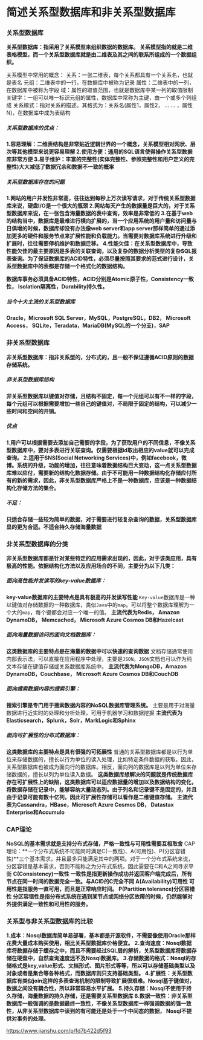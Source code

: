 # 简述关系型数据库和非关系型数据库

### 关系型数据库

**关系型数据库：指采用了关系模型来组织数据的数据库。 关系模型指的就是二维表格模型，而一个关系型数据库就是由二维表及其之间的联系所组成的一个数据组织。**

关系模型中常用的概念：
 关系：一张二维表，每个关系都具有一个关系名，也就是表名
 元组：二维表中的一行，在数据库中被称为记录
 属性：二维表中的一列，在数据库中被称为字段
 域：属性的取值范围，也就是数据库中某一列的取值限制
 关键字：一组可以唯一标识元组的属性，数据库中常称为主键，由一个或多个列组成
 关系模式：指对关系的描述。其格式为：关系名(属性1，属性2， ... ... ，属性N)，在数据库中成为表结构

##### 关系型数据库的优点：

**1.容易理解：二维表结构是非常贴近逻辑世界的一个概念，关系模型相对网状、层次等其他模型来说更容易理解 2.使用方便：通用的SQL语言使得操作关系型数据库非常方便 3.易于维护：丰富的完整性(实体完整性、参照完整性和用户定义的完整性)大大减低了数据冗余和数据不一致的概率**

##### 关系型数据库存在的问题

**1.网站的用户并发性非常高，往往达到每秒上万次读写请求，对于传统关系型数据库来说，硬盘I/O是一个很大的瓶颈 2.网站每天产生的数据量是巨大的，对于关系型数据库来说，在一张包含海量数据的表中查询，效率是非常低的 3.在基于web的结构当中，数据库是最难进行横向扩展的，当一个应用系统的用户量和访问量与日俱增的时候，数据库却没有办法像web server和app server那样简单的通过添加更多的硬件和服务节点来扩展性能和负载能力。当需要对数据库系统进行升级和扩展时，往往需要停机维护和数据迁移。 4.性能欠佳：在关系型数据库中，导致性能欠佳的最主要原因是多表的关联查询，以及复杂的数据分析类型的复杂SQL报表查询。为了保证数据库的ACID特性，必须尽量按照其要求的范式进行设计，关系型数据库中的表都是存储一个格式化的数据结构。**

**数据库事务必须具备ACID特性，ACID分别是Atomic原子性，Consistency一致性， Isolation隔离性，Durability持久性。**

##### 当今十大主流的关系型数据库

**Oracle，Microsoft SQL Server，MySQL，PostgreSQL，DB2， Microsoft Access， SQLite，Teradata，MariaDB(MySQL的一个分支)，SAP**

### 非关系型数据库

**非关系型数据库：指非关系型的，分布式的，且一般不保证遵循ACID原则的数据存储系统。**

##### 非关系型数据库结构

**非关系型数据库以键值对存储，且结构不固定，每一个元组可以有不一样的字段，每个元组可以根据需要增加一些自己的键值对，不局限于固定的结构，可以减少一些时间和空间的开销。**

##### 优点

**1.用户可以根据需要去添加自己需要的字段，为了获取用户的不同信息，不像关系型数据库中，要对多表进行关联查询。仅需要根据id取出相应的value就可以完成查询。 2.适用于SNS(Social Networking Services)中，例如facebook，微博。系统的升级，功能的增加，往往意味着数据结构巨大变动，这一点关系型数据库难以应付，需要新的结构化数据存储。由于不可能用一种数据结构化存储应付所有的新的需求，因此，非关系型数据库严格上不是一种数据库，应该是一种数据结构化存储方法的集合。**

##### 不足：

**只适合存储一些较为简单的数据，对于需要进行较复杂查询的数据，关系型数据库显的更为合适。不适合持久存储海量数据**

### 非关系型数据库的分类

**非关系型数据库都是针对某些特定的应用需求出现的，因此，对于该类应用，具有极高的性能。依据结构化方法以及应用场合的不同，主要分为以下几类：**

##### 面向高性能并发读写的key-value数据库：

**key-value数据库的主要特点是具有极高的并发读写性能**
 `Key-value`数据库是一种以键值对存储数据的一种数据库，类似`Java`中的`map`。可以将整个数据库理解为一个大的`map`，每个键都会对应一个唯一的值。
 **主流代表为Redis， Amazon DynamoDB， Memcached， Microsoft Azure Cosmos DB和Hazelcast**

##### 面向海量数据访问的面向文档数据库：

**这类数据库的主要特点是在海量的数据中可以快速的查询数据**
 文档存储通常使用内部表示法，可以直接在应用程序中处理，主要是`JSON`。`JSON`文档也可以作为纯文本存储在键值存储或关系数据库系统中。
 **主流代表为MongoDB，Amazon DynamoDB，Couchbase， Microsoft Azure Cosmos DB和CouchDB**

##### 面向搜索数据内容的搜索引擎：

**搜索引擎是专门用于搜索数据内容的NoSQL数据库管理系统。**
 主要是用于对海量数据进行近实时的处理和分析处理，可用于机器学习和数据挖掘
 **主流代表为Elasticsearch，Splunk，Solr，MarkLogic和Sphinx**

##### 面向可扩展性的分布式数据库：

**这类数据库的主要特点是具有很强的可拓展性**
 普通的关系型数据库都是以行为单位来存储数据的，擅长以行为单位的读入处理，比如特定条件数据的获取。因此，关系型数据库也被成为面向行的数据库。相反，面向列的数据库是以列为单位来存储数据的，擅长以列为单位读入数据。
 **这类数据库想解决的问题就是传统数据库存在可扩展性上的缺陷，这类数据库可以适应数据量的增加以及数据结构的变化，将数据存储在记录中，能够容纳大量动态列。由于列名和记录键不是固定的，并且由于记录可能有数十亿列，因此可扩展性存储可以看作是二维键值存储。**
 **主流代表为Cassandra，HBase，Microsoft Azure Cosmos DB， Datastax Enterprise和Accumulo**

### CAP理论

**NoSQL的基本需求就是支持分布式存储，严格一致性与可用性需要互相取舍**
 CAP理论：**一个分布式系统不可能同时满足C(一致性)、A(可用性)、P(分区容错性)**三个基本需求，并且最多只能满足其中的两项。对于一个分布式系统来说，分区容错是基本需求，否则不能称之为分布式系统，因此需要在C和A之间寻求平衡
 **C(Consistency)一致性 一致性是指更新操作成功并返回客户端完成后，所有节点在同一时间的数据完全一致。与ACID的C完全不同 A(Availability)可用性 可用性是指服务一直可用，而且是正常响应时间。 P(Partition tolerance)分区容错性 分区容错性是指分布式系统在遇到某节点或网络分区故障的时候，仍然能够对外提供满足一致性和可用性的服务。**

### 关系型与非关系型数据库的比较

**1.成本：Nosql数据库简单易部署，基本都是开源软件，不需要像使用Oracle那样花费大量成本购买使用，相比关系型数据库价格便宜。 2.查询速度：Nosql数据库将数据存储于缓存之中，而且不需要经过SQL层的解析，关系型数据库将数据存储在硬盘中，自然查询速度远不及Nosql数据库。 3.存储数据的格式：Nosql的存储格式是key,value形式、文档形式、图片形式等等，所以可以存储基础类型以及对象或者是集合等各种格式，而数据库则只支持基础类型。 4.扩展性：关系型数据库有类似join这样的多表查询机制的限制导致扩展很艰难。Nosql基于键值对，数据之间没有耦合性，所以非常容易水平扩展。 5.持久存储：Nosql不使用于持久存储，海量数据的持久存储，还是需要关系型数据库 6.数据一致性：非关系型数据库一般强调的是数据最终一致性，不像关系型数据库一样强调数据的强一致性，从非关系型数据库中读到的有可能还是处于一个中间态的数据， Nosql不提供对事务的处理。**



https://www.jianshu.com/p/fd7b422d5f93